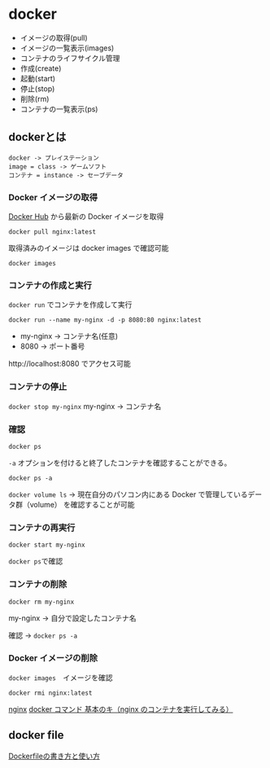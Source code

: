 # docker
* イメージの取得(pull)
* イメージの一覧表示(images)
* コンテナのライフサイクル管理
* 作成(create)
* 起動(start)
* 停止(stop)
* 削除(rm)
* コンテナの一覧表示(ps)

## dockerとは
```
docker -> プレイステーション
image = class -> ゲームソフト
コンテナ = instance -> セーブデータ
```

### Docker イメージの取得
[Docker Hub](https://hub.docker.com/) から最新の Docker イメージを取得

`docker pull nginx:latest`

取得済みのイメージは docker images で確認可能

`docker images`

### コンテナの作成と実行
`docker run` でコンテナを作成して実行

`docker run --name my-nginx -d -p 8080:80 nginx:latest`

* my-nginx -> コンテナ名(任意)
* 8080 -> ポート番号

http://localhost:8080 でアクセス可能

### コンテナの停止
`docker stop my-nginx`
my-nginx -> コンテナ名

### 確認
`docker ps`

`-a` オプションを付けると終了したコンテナを確認することができる。

`docker ps -a`

`docker volume ls` -> 現在自分のパソコン内にある Docker で管理しているデータ群（volume） を確認することが可能

### コンテナの再実行
`docker start my-nginx`

`docker ps`で確認

### コンテナの削除
`docker rm my-nginx`

my-nginx -> 自分で設定したコンテナ名

確認 -> `docker ps -a`

### Docker イメージの削除
`docker images`　イメージを確認

`docker rmi nginx:latest`

[nginx](https://registry.hub.docker.com/_/nginx/)
[docker コマンド 基本のキ（nginx のコンテナを実行してみる）](https://qiita.com/thirota/items/dcfc43cb042448a8f8aa)

## docker file

[Dockerfileの書き方と使い方](https://blog.codecamp.jp/docker-file-how-to)